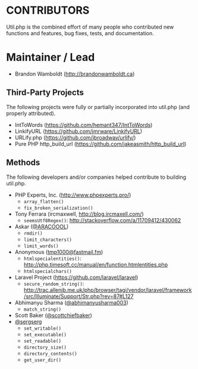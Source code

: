 # CONTRIBUTORS

Util.php is the combined effort of many people who contributed new functions and features, bug fixes, tests, and documentation.

# Maintainer / Lead

* Brandon Wamboldt (http://brandonwamboldt.ca)

## Third-Party Projects

The following projects were fully or partially incorporated into util.php (and properly attributed).

* IntToWords (https://github.com/hemant347/IntToWords)
* LinkifyURL (https://github.com/jmrware/LinkifyURL)
* URLify.php (https://github.com/jbroadway/urlify/)
* Pure PHP http_build_url (https://github.com/jakeasmith/http_build_url)

## Methods

The following developers and/or companies helped contribute to building util.php.

* PHP Experts, Inc. (http://www.phpexperts.pro/)
  - `array_flatten()`
  - `fix_broken_serialization()`
* Tony Ferrara (ircmaxwell, http://blog.ircmaxell.com/)
  - `seemsUtf8Regex()`: http://stackoverflow.com/a/11709412/430062
* Askar ([@ARACOOOL](https://github.com/ARACOOOL))
  - `rmdir()`
  - `limit_characters()`
  - `limit_words()`
* Anonymous (tmp1000@fastmail.fm)
  - `htmlspecialentities()`: http://php.timesoft.cc/manual/en/function.htmlentities.php
  - `htmlspecialchars()`
* Laravel Project (https://github.com/laravel/laravel)
  - `secure_random_string()`: http://trac.allenjb.me.uk/php/browser/tagi/vendor/laravel/framework/src/Illuminate/Support/Str.php?rev=87#L127
* Abhimanyu Sharma ([@abhimanyusharma003](https://github.com/abhimanyusharma003))
  - `match_string()`
* Scott Baker ([@scottchiefbaker](https://github.com/scottchiefbaker))
* [@sergserg](https://github.com/sergserg)
  - `set_writable()`
  - `set_executable()`
  - `set_readable()`
  - `directory_size()`
  - `directory_contents()`
  - `get_user_dir()`
